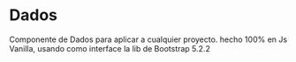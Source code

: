 # Dados

Componente de Dados para aplicar a cualquier proyecto.
hecho 100% en Js Vanilla, usando como interface la lib de Bootstrap 5.2.2
